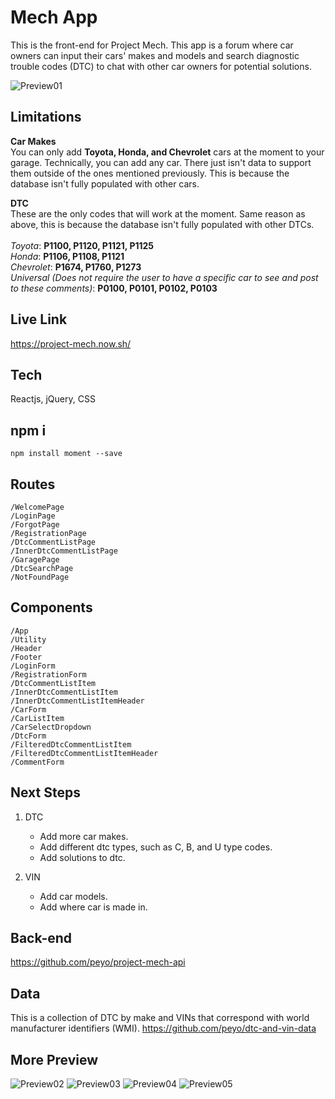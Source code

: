 # Mech App
This is the front-end for Project Mech. This app is a forum where car owners can input their cars' makes and models and search diagnostic trouble codes (DTC) to chat with other car owners for potential solutions.

![Preview01](https://user-images.githubusercontent.com/55764217/84456809-cb1a2380-ac15-11ea-8910-0d487bd3f89d.png)

## Limitations
**Car Makes**<br/>
You can only add **Toyota, Honda, and Chevrolet** cars at the moment to your garage. Technically, you can add any car. There just isn't data to support them outside of the ones mentioned previously. This is because the database isn't fully populated with other cars.

**DTC**<br/>
These are the only codes that will work at the moment. Same reason as above, this is because the database isn't fully populated with other DTCs.<br/><br/>
*Toyota*: **P1100, P1120, P1121, P1125**<br/>
*Honda*: **P1106, P1108, P1121**<br/>
*Chevrolet*: **P1674, P1760, P1273**<br/>
*Universal (Does not require the user to have a specific car to see and post to these comments)*: **P0100, P0101, P0102, P0103**

## Live Link
https://project-mech.now.sh/

## Tech
Reactjs, jQuery, CSS

## npm i
```
npm install moment --save
```

## Routes

```
/WelcomePage
/LoginPage
/ForgotPage
/RegistrationPage
/DtcCommentListPage
/InnerDtcCommentListPage
/GaragePage
/DtcSearchPage
/NotFoundPage
```

## Components

```
/App
/Utility
/Header
/Footer
/LoginForm
/RegistrationForm
/DtcCommentListItem
/InnerDtcCommentListItem
/InnerDtcCommentListItemHeader
/CarForm
/CarListItem
/CarSelectDropdown
/DtcForm
/FilteredDtcCommentListItem
/FilteredDtcCommentListItemHeader
/CommentForm
```
## Next Steps
1. DTC
    - Add more car makes.
    - Add different dtc types, such as C, B, and U type codes.
    - Add solutions to dtc.
  
2. VIN
    - Add car models.
    - Add where car is made in.

## Back-end
https://github.com/peyo/project-mech-api

## Data
This is a collection of DTC by make and VINs that correspond with world manufacturer identifiers (WMI).
https://github.com/peyo/dtc-and-vin-data

## More Preview

![Preview02](https://user-images.githubusercontent.com/55764217/84456812-cce3e700-ac15-11ea-9cac-2a9ff88e80a5.png)
![Preview03](https://user-images.githubusercontent.com/55764217/84456815-ce151400-ac15-11ea-9308-56c144f90276.png)
![Preview04](https://user-images.githubusercontent.com/55764217/84456817-cfded780-ac15-11ea-8102-451b8001f1bd.png)
![Preview05](https://user-images.githubusercontent.com/55764217/84456819-d1100480-ac15-11ea-9ad2-15bc77241792.png)
